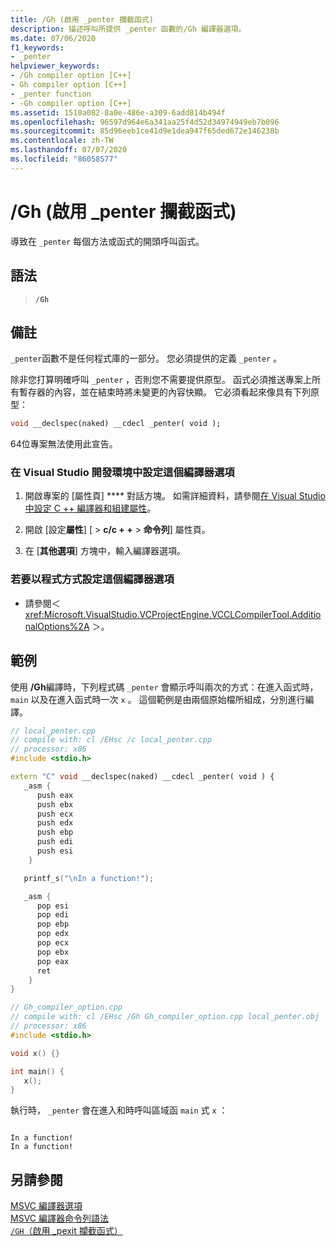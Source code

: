 ```yaml
---
title: /Gh (啟用 _penter 攔截函式)
description: 描述呼叫所提供 _penter 函數的/Gh 編譯器選項。
ms.date: 07/06/2020
f1_keywords:
- _penter
helpviewer_keywords:
- /Gh compiler option [C++]
- Gh compiler option [C++]
- _penter function
- -Gh compiler option [C++]
ms.assetid: 1510a082-8a0e-486e-a309-6add814b494f
ms.openlocfilehash: 96597d964e6a341aa25f4d52d34974949eb7b096
ms.sourcegitcommit: 85d96eeb1ce41d9e1dea947f65ded672e146238b
ms.contentlocale: zh-TW
ms.lasthandoff: 07/07/2020
ms.locfileid: "86058577"
---
```

# <a name="gh-enable-_penter-hook-function"></a>/Gh (啟用 _penter 攔截函式)

導致在 `_penter` 每個方法或函式的開頭呼叫函式。

## <a name="syntax"></a>語法

> **`/Gh`**

## <a name="remarks"></a>備註

`_penter`函數不是任何程式庫的一部分。 您必須提供的定義 `_penter` 。

除非您打算明確呼叫 `_penter` ，否則您不需要提供原型。 函式必須推送專案上所有暫存器的內容，並在結束時將未變更的內容快顯。 它必須看起來像具有下列原型：

```cpp
void __declspec(naked) __cdecl _penter( void );
```

64位專案無法使用此宣告。

### <a name="to-set-this-compiler-option-in-the-visual-studio-development-environment"></a>在 Visual Studio 開發環境中設定這個編譯器選項

1. 開啟專案的 [屬性頁] **** 對話方塊。 如需詳細資料，請參閱[在 Visual Studio 中設定 C ++ 編譯器和組建屬性](../working-with-project-properties.md)。

1. 開啟 [設定**屬性**] [  >  **c/c + +**  >  **命令列**] 屬性頁。

1. 在 [**其他選項**] 方塊中，輸入編譯器選項。

### <a name="to-set-this-compiler-option-programmatically"></a>若要以程式方式設定這個編譯器選項

- 請參閱＜ <xref:Microsoft.VisualStudio.VCProjectEngine.VCCLCompilerTool.AdditionalOptions%2A> ＞。

## <a name="example"></a>範例

使用 **/Gh**編譯時，下列程式碼 `_penter` 會顯示呼叫兩次的方式：在進入函式時， `main` 以及在進入函式時一次 `x` 。 這個範例是由兩個原始檔所組成，分別進行編譯。

```cpp
// local_penter.cpp
// compile with: cl /EHsc /c local_penter.cpp
// processor: x86
#include <stdio.h>

extern "C" void __declspec(naked) __cdecl _penter( void ) {
   _asm {
      push eax
      push ebx
      push ecx
      push edx
      push ebp
      push edi
      push esi
    }

   printf_s("\nIn a function!");

   _asm {
      pop esi
      pop edi
      pop ebp
      pop edx
      pop ecx
      pop ebx
      pop eax
      ret
    }
}
```

```cpp
// Gh_compiler_option.cpp
// compile with: cl /EHsc /Gh Gh_compiler_option.cpp local_penter.obj
// processor: x86
#include <stdio.h>

void x() {}

int main() {
   x();
}
```

執行時， `_penter` 會在進入和時呼叫區域函 `main` 式 `x` ：

```Output

In a function!
In a function!
```

## <a name="see-also"></a>另請參閱

[MSVC 編譯器選項](compiler-options.md)<br/>
[MSVC 編譯器命令列語法](compiler-command-line-syntax.md)<br/>
[`/GH`（啟用 _pexit 攔截函式）](gh-enable-pexit-hook-function.md)
